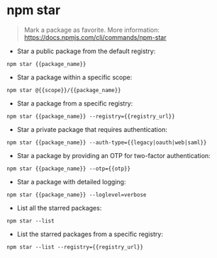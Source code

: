 # npm star

> Mark a package as favorite.
> More information: <https://docs.npmjs.com/cli/commands/npm-star>

- Star a public package from the default registry:

`npm star {{package_name}}`

- Star a package within a specific scope:

`npm star @{{scope}}/{{package_name}}`

- Star a package from a specific registry:

`npm star {{package_name}} --registry={{registry_url}}`

- Star a private package that requires authentication:

`npm star {{package_name}} --auth-type={{legacy|oauth|web|saml}}`

- Star a package by providing an OTP for two-factor authentication:

`npm star {{package_name}} --otp={{otp}}`

- Star a package with detailed logging:

`npm star {{package_name}} --loglevel=verbose`

- List all the starred packages:

`npm star --list`

- List the starred packages from a specific registry:

`npm star --list --registry={{registry_url}}`

